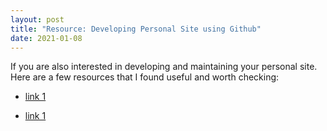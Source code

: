 ```yaml
---
layout: post
title: "Resource: Developing Personal Site using Github"
date: 2021-01-08
---
```


If you are also interested in developing and maintaining your personal site. Here are a few resources that I found useful and worth checking:
+ [link 1](http://jmcglone.com/guides/github-pages/)
- [link 1](http://jmcglone.com/notes/2014/05/03/using-github-to-create-and-host-a-personal-website)

